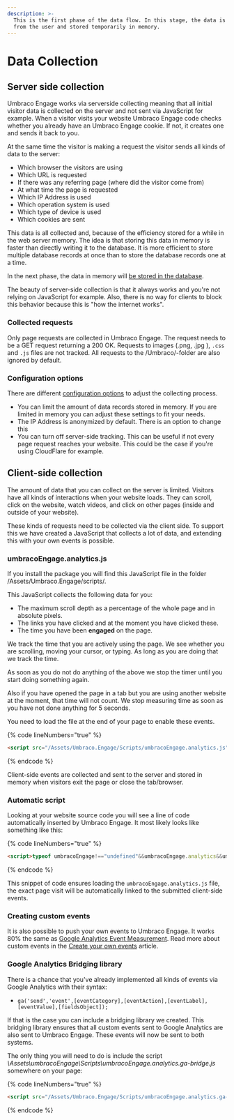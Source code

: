```yaml
---
description: >-
  This is the first phase of the data flow. In this stage, the data is collected
  from the user and stored temporarily in memory.
---
```


# Data Collection

## Server side collection

Umbraco Engage works via serverside collecting meaning that all initial visitor data is collected on the server and not sent via JavaScript for example. When a visitor visits your website Umbraco Engage code checks whether you already have an Umbraco Engage cookie. If not, it creates one and sends it back to you.

At the same time the visitor is making a request the visitor sends all kinds of data to the server:

* Which browser the visitors are using
* Which URL is requested
* If there was any referring page (where did the visitor come from)
* At what time the page is requested
* Which IP Address is used
* Which operation system is used
* Which type of device is used
* Which cookies are sent

This data is all collected and, because of the efficiency stored for a while in the web server memory. The idea is that storing this data in memory is faster than directly writing it to the database. It is more efficient to store multiple database records at once than to store the database records one at a time.

In the next phase, the data in memory will [be stored in the database](data-storage.md).

The beauty of server-side collection is that it always works and you're not relying on JavaScript for example. Also, there is no way for clients to block this behavior because this is "how the internet works".

### Collected requests

Only page requests are collected in Umbraco Engage. The request needs to be a GET request returning a 200 OK. Requests to images (.png, .jpg ), `.css` and `.js` files are not tracked. All requests to the /Umbraco/-folder are also ignored by default.

### Configuration options

There are different [configuration options](../../settings/configuration.md) to adjust the collecting process.

* You can limit the amount of data records stored in memory. If you are limited in memory you can adjust these settings to fit your needs.
* The IP Address is anonymized by default. There is an option to change this
* You can turn off server-side tracking. This can be useful if not every page request reaches your website. This could be the case if you're using CloudFlare for example.

## Client-side collection

The amount of data that you can collect on the server is limited. Visitors have all kinds of interactions when your website loads. They can scroll, click on the website, watch videos, and click on other pages (inside and outside of your website).

These kinds of requests need to be collected via the client side. To support this we have created a JavaScript that collects a lot of data, and extending this with your own events is possible.

### umbracoEngage.analytics.js

If you install the package you will find this JavaScript file in the folder /Assets/Umbraco.Engage/scripts/.

This JavaScript collects the following data for you:

* The maximum scroll depth as a percentage of the whole page and in absolute pixels.
* The links you have clicked and at the moment you have clicked these.
* The time you have been **engaged** on the page.

We track the time that you are actively using the page. We see whether you are scrolling, moving your cursor, or typing. As long as you are doing that we track the time.

As soon as you do not do anything of the above we stop the timer until you start doing something again.

Also if you have opened the page in a tab but you are using another website at the moment, that time will not count. We stop measuring time as soon as you have not done anything for 5 seconds.

You need to load the file at the end of your page to enable these events.

{% code lineNumbers="true" %}
```html
<script src="/Assets/Umbraco.Engage/Scripts/umbracoEngage.analytics.js"></script>
```
{% endcode %}

Client-side events are collected and sent to the server and stored in memory when visitors exit the page or close the tab/browser.

### Automatic script

Looking at your website source code you will see a line of code automatically inserted by Umbraco Engage. It most likely looks like something like this:

{% code lineNumbers="true" %}
```html
<script>typeof umbracoEngage!=="undefined"&&umbracoEngage.analytics&&umbracoEngage.analytics.init("XXXXXX-YYY-ZZZZ-1111-222222222")</script>
```
{% endcode %}

This snippet of code ensures loading the `umbracoEngage.analytics.js` file, the exact page visit will be automatically linked to the submitted client-side events.

### Creating custom events

It is also possible to push your own events to Umbraco Engage. It works 80% the same as [Google Analytics Event Measurement](https://developers.google.com/analytics/devguides/collection/analyticsjs/events). Read more about custom events in the [Create your own events](../../analytics/client-side-events-and-additional-javascript-files/create-your-own-events.md) article.

### Google Analytics Bridging library

There is a chance that you've already implemented all kinds of events via Google Analytics with their syntax:

* `ga('send','event',[eventCategory],[eventAction],[eventLabel],[eventValue],[fieldsObject]);`

If that is the case you can include a bridging library we created. This bridging library ensures that all custom events sent to Google Analytics are also sent to Umbraco Engage. These events will now be sent to both systems.

The only thing you will need to do is include the script _\Assets\umbracoEngage\Scripts\umbracoEngage.analytics.ga-bridge.js_ somewhere on your page:

{% code lineNumbers="true" %}
```html
<script src="/Assets/Umbraco.Engage/Scripts/umbracoEngage.analytics.ga-bridge.js"></script>
```
{% endcode %}
